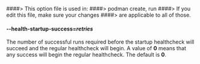 ####> This option file is used in:
####>   podman create, run
####> If you edit this file, make sure your changes
####> are applicable to all of those.
#### **--health-startup-success**=*retries*

The number of successful runs required before the startup healthcheck will succeed and the regular healthcheck will begin. A value
of **0** means that any success will begin the regular healthcheck. The default is **0**.
